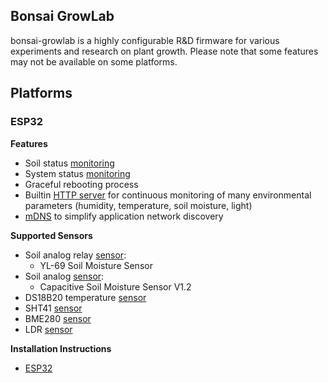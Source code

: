 ## Bonsai GrowLab

bonsai-growlab is a highly configurable R&D firmware for various experiments and research on plant growth. Please note that some features may not be available on some platforms.

## Platforms

### ESP32

**Features**

- Soil status [monitoring](../../control-components/docs/soil_monitor.md)
- System status [monitoring](../../control-components/docs/system_monitor.md)
- Graceful rebooting process
- Builtin [HTTP server](../../control-components/docs/httpserver.md) for continuous monitoring of many environmental parameters (humidity, temperature, soil moisture, light)
- [mDNS](../../control-components/docs/mdns.md) to simplify application network discovery

**Supported Sensors**

- Soil analog relay [sensor](../../control-components/docs/sensors/soil_analog_relay.md):
    - YL-69 Soil Moisture Sensor
- Soil analog [sensor](../../control-components/docs/sensors/soil_analog.md):
    - Capacitive Soil Moisture Sensor V1.2
- DS18B20 temperature [sensor](../../control-components/docs/sensors/ds18b20.md)
- SHT41 [sensor](../../control-components/docs/sensors/sht41.md)
- BME280 [sensor](../../control-components/docs/sensors/bme280.md)
- LDR [sensor](../../control-components/docs/sensors/ldr.md)

**Installation Instructions**

- [ESP32](../../docs/install/esp32.md)
